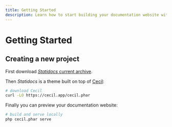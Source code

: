 ```yaml
---
title: Getting Started
description: Learn how to start building your documentation website with Statidocs, powered by Cecil.
---
```

# Getting Started

## Creating a new project

First download [_Statidocs_ current archive](https://codeload.github.com/Cecilapp/statidocs/zip/refs/heads/main).

Then _Statidocs_ is a theme built on top of [Cecil](https://cecil.app):

```bash
# download Cecil
curl -LO https://cecil.app/cecil.phar
```

Finally you can preview your documentation website:

```bash
# build and serve locally
php cecil.phar serve
```
